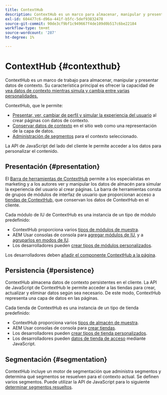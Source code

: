 ```yaml
---
title: ContextHub
description: ContextHub es un marco para almacenar, manipular y presentar datos de contexto
exl-id: 604477c6-d96a-441f-b5fc-5def93832478
source-git-commit: 90de3cf9bf1c949667f4de109d0b517c6be22184
workflow-type: tm+mt
source-wordcount: '287'
ht-degree: 1%

---
```


# ContextHub {#contexthub}

ContextHub es un marco de trabajo para almacenar, manipular y presentar datos de contexto. Su característica principal es ofrecer la capacidad de [vea datos de contexto mientras simula y cambia entre varias personalidades.](/help/sites-cloud/authoring/personalization/contexthub.md)

ContextHub, que le permite:

* [Presentar, ver, cambiar de perfil y simular la experiencia del usuario](#presentation) al crear páginas con datos de contexto.
* [Conservar datos de contexto](#persistence) en el sitio web como una representación de la capa de datos.
* [Administración de segmentos](#segmentation) para el contexto seleccionado.

La API de JavaScript del lado del cliente le permite acceder a los datos para personalizar el contenido.

## Presentación {#presentation}

El [Barra de herramientas de ContextHub](/help/sites-cloud/authoring/personalization/contexthub.md) permite a los especialistas en marketing y a los autores ver y manipular los datos de almacén para simular la experiencia del usuario al crear páginas. La barra de herramientas consta de grupos de módulos de interfaz de usuario que proporcionan acceso a [tiendas de ContextHub,](#persistence) que conservan los datos de ContextHub en el cliente.

Cada módulo de IU de ContextHub es una instancia de un tipo de módulo predefinido:

* ContextHub proporciona varios [tipos de módulos de muestra](sample-modules.md).
* AEM Usar consolas de consola para [agregar módulos de IU](configuring-contexthub.md#adding-a-ui-module), y a [agruparlos en modos de IU](configuring-contexthub.md#adding-a-ui-mode).
* Los desarrolladores pueden [crear tipos de módulos personalizados](extending-contexthub.md#creating-contexthub-ui-module-types).

Los desarrolladores deben [añadir el componente ContextHub a la página](configuring-contexthub.md).

## Persistencia {#persistence}

ContextHub almacena datos de contexto persistentes en el cliente. La API de JavaScript de ContextHub le permite acceder a las tiendas para crear, actualizar y eliminar datos según sea necesario. De este modo, ContextHub representa una capa de datos en las páginas.

Cada tienda de ContextHub es una instancia de un tipo de tienda predefinido:

* ContextHub proporciona varios [tipos de almacén de muestra](sample-stores.md).
* AEM Usar consolas de consola para [crear tiendas](configuring-contexthub.md#creating-a-contexthub-store).
* Los desarrolladores pueden [crear tipos de tienda personalizados](extending-contexthub.md#creating-custom-store-candidates).
* Los desarrolladores pueden [datos de tienda de acceso](adding-contexthub.md#interacting-with-contexthub-stores) mediante JavaScript.

## Segmentación {#segmentation}

ContextHub incluye un motor de segmentación que administra segmentos y determina qué segmentos se resuelven para el contexto actual. Se definen varios segmentos. Puede utilizar la API de JavaScript para lo siguiente [determinar segmentos resueltos](adding-contexthub.md#determining-resolved-contexthub-segments).
